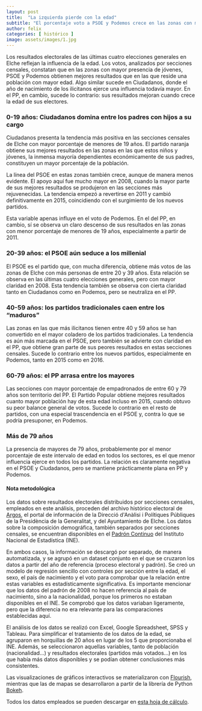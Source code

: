 ```yaml
---
layout: post
title:  "La izquierda pierde con la edad"
subtitle: "El porcentaje voto a PSOE y Podemos crece en las zonas con mayor número de jóvenes y desciende en las más envejecidas. Esta tendencia se mantiene, incluso con mayor claridad, en el caso de Ciudadanos; pero se invierte en los apoyos al PP"
author: felix
categories: [ histórico ]
image: assets/images/1.jpg
---
```

Los resultados electorales de las últimas cuatro elecciones generales en Elche reflejan la influencia de la edad. Los votos, analizados por secciones censales, constatan que en las zonas con mayor presencia de jóvenes, PSOE y Podemos obtienen mejores resultados que en las que reside una población con mayor edad. Algo similar sucede en Ciudadanos, donde el año de nacimiento de los ilicitanos ejerce una influencia todavía mayor. En el PP, en cambio, sucede lo contrario: sus resultados mejoran cuando crece la edad de sus electores.

### 0-19 años: Ciudadanos domina entre los padres con hijos a su cargo

<div class="flourish-embed" data-src="visualisation/290450"></div><script src="https://public.flourish.studio/resources/embed.js"></script>

Ciudadanos presenta la tendencia más positiva en las secciones censales de Elche con mayor porcentaje de menores de 19 años. El partido naranja obtiene sus mejores resultados en las zonas en las que estos niños y jóvenes, la inmensa mayoría dependientes económicamente de sus padres, constituyen un mayor porcentaje de la población.

La línea del PSOE en estas zonas también crece, aunque de manera menos evidente. El apoyo aquí fue mucho mayor en 2008, cuando la mayor parte de sus mejores resultados se produjeron en las secciones más rejuvenecidas. La tendencia empezó a revertirse en 2011 y cambió definitivamente en 2015, coincidiendo con el surgimiento de los nuevos partidos.

Esta variable apenas influye en el voto de Podemos. En el del PP, en cambio, sí se observa un claro descenso de sus resultados en las zonas con menor porcentaje de menores de 19 años, especialmente a partir de 2011.

### 20-39 años: el PSOE aún seduce a los millenial

<div class="flourish-embed" data-src="visualisation/297137"></div><script src="https://public.flourish.studio/resources/embed.js"></script>

El PSOE es el partido que, con mucha diferencia, obtiene más votos de las zonas de Elche con más personas de entre 20 y 39 años. Esta relación se observa en las últimas cuatro elecciones generales, pero con mayor claridad en 2008. Esta tendencia también se observa con cierta claridad tanto en Ciudadanos como en Podemos, pero se neutraliza en el PP.

### 40-59 años: los partidos tradicionales caen entre los “maduros”

<div class="flourish-embed" data-src="visualisation/297139"></div><script src="https://public.flourish.studio/resources/embed.js"></script>

Las zonas en las que más ilicitanos tienen entre 40 y 59 años se han convertido en el mayor coladero de los partidos tradicionales. La tendencia es aún más marcada en el PSOE, pero también se advierte con claridad en el PP, que obtiene gran parte de sus peores resultados en estas secciones censales. Sucede lo contrario entre los nuevos partidos, especialmente en Podemos, tanto en 2015 como en 2016.

### 60-79 años: el PP arrasa entre los mayores

<div class="flourish-embed" data-src="visualisation/297143"></div><script src="https://public.flourish.studio/resources/embed.js"></script>

Las secciones con mayor porcentaje de empadronados de entre 60 y 79 años son territorio del PP. El Partido Popular obtiene mejores resultados cuanto mayor población hay de esta edad incluso en 2015, cuando obtuvo su peor balance general de votos. Sucede lo contrario en el resto de partidos, con una especial trascendencia en el PSOE y, contra lo que se podría presuponer, en Podemos.

### Más de 79 años

<div class="flourish-embed" data-src="visualisation/297168"></div><script src="https://public.flourish.studio/resources/embed.js"></script>

La presencia de mayores de 79 años, probablemente por el menor porcentaje de este intervalo de edad en todos los sectores, es el que menor influencia ejerce en todos los partidos. La relación es claramente negativa en el PSOE y Ciudadanos, pero se mantiene prácticamente plana en PP y Podemos.

<div class="alert alert-secondary" role="alert">
  <h4 class="alert-heading">Nota metodológica</h4>
  <p>Los datos sobre resultados electorales distribuidos por secciones censales, empleados en este análisis, proceden del archivo histórico electoral de <a href="http://www.argos.gva.es/ahe/val/buscaEleccionesV.html">Argos</a>, el portal de información de la Direcció d'Anàlisi i Polítiques Públiques de la Presidència de la Generalitat, y del Ayuntamiento de Elche. Los datos sobre la composición demográfica, también separados por secciones censales, se encuentran disponibles en el <a href="http://www.ine.es/dyngs/INEbase/es/operacion.htm?c=Estadistica_C&cid=1254736177012&menu=resultados&idp=1254734710990">Padrón Continuo</a> del Instituto Nacional de Estadística (INE).</p>
  <p>En ambos casos, la información se descargó por separado, de manera automatizada, y se agrupó en un dataset conjunto en el que se cruzaron los datos a partir del año de referencia (proceso electoral y padrón). Se creó un modelo de regresión sencillo con controles por sección entre la edad, el sexo, el país de nacimiento y el voto para comprobar que la relación entre estas variables es estadísticamente significativa. Es importante mencionar que los datos del padrón de 2008 no hacen referencia al país de nacimiento, sino a la nacionalidad, porque los primeros no estaban disponibles en el INE. Se comprobó que los datos variaban ligeramente, pero que la diferencia no era relevante para las comparaciones establecidas aquí.</p>
  <p>El análisis de los datos se realizó con Excel, Google Spreadsheet, SPSS y Tableau. Para simplificar el tratamiento de los datos de la edad, se agruparon en horquillas de 20 años en lugar de los 5 que proporcionaba el INE. Además, se seleccionaron aquellas variables, tanto de población (nacionalidad…) y resultados electorales (partidos más votados…) en los que había más datos disponibles y se podían obtener conclusiones más consistentes.</p>
  <p>Las visualizaciones de gráficos interactivos se materializaron con <a href="https://flourish.studio/">Flourish</a>, mientras que las de mapas se desarrollaron a partir de la librería de Python <a href="https://bokeh.pydata.org/en/latest/">Bokeh</a>.</p> 
  <p>Todos los datos empleados se pueden descargar en <a href="https://docs.google.com/spreadsheets/d/1Tde3VYKVakCl2x8WzAm3xa9zMZvSS9LPbvzO9r6_Oco/edit?usp=sharing">esta hoja de cálculo</a>.</p>
</div>